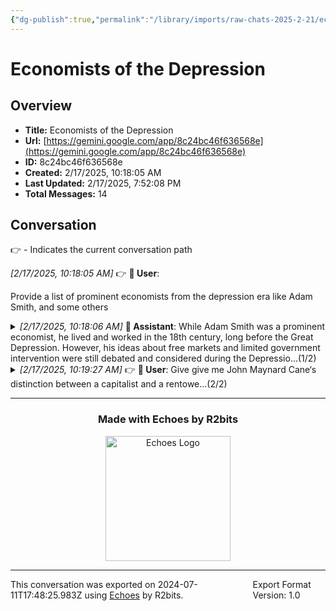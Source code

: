 ```yaml
---
{"dg-publish":true,"permalink":"/library/imports/raw-chats-2025-2-21/economists-of-the-depression-2/"}
---
```


# Economists of the Depression

## Overview
- **Title:** Economists of the Depression 
- **Url:** [https://gemini.google.com/app/8c24bc46f636568e](https://gemini.google.com/app/8c24bc46f636568e)
- **ID:** 8c24bc46f636568e
- **Created:** 2/17/2025, 10:18:05 AM
- **Last Updated:** 2/17/2025, 7:52:08 PM
- **Total Messages:** 14

## Conversation
👉 - Indicates the current conversation path

<i>[2/17/2025, 10:18:05 AM]</i> 👉 <b>👤 User</b>: 

Provide a list of prominent economists from the depression era like Adam Smith, and some others
<br>

<details style="margin-left: 0px">
<summary><i>[2/17/2025, 10:18:06 AM]</i> <b>🤖 Assistant</b>: While Adam Smith was a prominent economist, he lived and worked in the 18th century, long before the Great Depression. However, his ideas about free markets and limited government intervention were still debated and considered during the Depressio...(1/2)</summary>

---

<i>[2/17/2025, 10:18:06 AM]</i> <b>🤖 Assistant</b>: 

While Adam Smith was a prominent economist, he lived and worked in the 18th century, long before the Great Depression. However, his ideas about free markets and limited government intervention were still debated and considered during the Depression era.

Here are some of the most influential economists who were active during the Great Depression (roughly 1929-1939):

*   **John Maynard Keynes (1883-1946):** Arguably the most influential economist of the 20th century, Keynes revolutionized economic thought with his ideas on government intervention. He argued that during economic downturns, governments should increase spending and cut taxes to stimulate demand and boost employment. His theories became the foundation for macroeconomic policy in many countries.
*   **Milton Friedman (1912-2006):** A leading figure in the Chicago school of economics, Friedman was a strong advocate of free markets and limited government intervention. He argued that the Great Depression was caused by monetary policy failures and that government intervention often worsened economic problems. His ideas had a major impact on economic policy in the late 20th century.
*   **Friedrich Hayek (1899-1992):** An Austrian economist, Hayek was a critic of Keynesian economics and a strong defender of free markets. He argued that government intervention in the economy leads to unintended consequences and can undermine individual liberty. His work had a significant influence on the resurgence of free-market ideas in the late 20th century.
*   **Irving Fisher (1867-1947):** An American economist, Fisher made significant contributions to various fields, including monetary theory, index numbers, and econometrics. He developed the quantity theory of money and argued that changes in the money supply could have a major impact on economic activity.
*   **Joseph Schumpeter (1883-1950):** An Austrian economist, Schumpeter is known for his work on business cycles and economic development. He argued that innovation and entrepreneurship are the driving forces of economic growth and that recessions are a natural part of the process of "creative destruction."

These are just a few of the many prominent economists who were active during the Great Depression. Their ideas and debates continue to shape economic thought and policy today.
<br>

---

</details>

<details style="margin-left: 0px">
<summary><i>[2/17/2025, 10:19:27 AM]</i> 👉 <b>👤 User</b>: Give give me John Maynard Cane‘s distinction between a capitalist and a rentowe...(2/2)</summary>

---

<i>[2/17/2025, 10:19:27 AM]</i> 👉 <b>👤 User</b>: Give give me John Maynard Cane‘s distinction between a capitalist and a rentowe<br>

<details style="margin-left: 23px">
<summary><i>[2/17/2025, 10:19:28 AM]</i> <b>🤖 Assistant</b>: John Maynard Keynes distinguished between a capitalist and a rentier in his influential work, "The General Theory of Employment, Interest and Money." Here's a breakdown of the key differences:...(1/2)</summary>

---

<i>[2/17/2025, 10:19:28 AM]</i> <b>🤖 Assistant</b>: 

John Maynard Keynes distinguished between a capitalist and a rentier in his influential work, "The General Theory of Employment, Interest and Money." Here's a breakdown of the key differences:

**Capitalist:**

*   **Active role in production:** Capitalists are involved in the active process of production. They invest capital, take risks, organize businesses, and employ labor to create goods and services.
*   **Driven by profit and growth:** Capitalists are motivated by the pursuit of profit and the expansion of their businesses. They seek to increase efficiency, innovate, and expand their market share.
*   **Essential for economic dynamism:** Capitalists play a crucial role in driving economic growth and creating employment opportunities. Their entrepreneurial activities lead to innovation, investment, and increased productivity.

**Rentier:**

*   **Passive income from ownership:** Rentiers derive their income from the ownership of assets, such as land, capital, or financial instruments, without actively participating in production.
*   **Income based on scarcity:** Rentiers earn income due to the scarcity of the assets they own. For example, landowners receive rent because land is limited, and owners of capital receive interest because capital is scarce.
*   **Potentially unproductive:** Keynes argued that rentiers can become unproductive when their income is derived solely from ownership and not from any contribution to production. He believed that excessive reliance on rentier income could stifle economic growth.

**Keynes's View:**

Keynes was concerned about the potential for rentiers to accumulate excessive wealth and power, leading to economic stagnation and social inequality. He advocated for policies that would reduce the relative importance of rentier income, such as low interest rates and progressive taxation. He famously called for the "euthanasia of the rentier," suggesting that their role in the economy should be gradually diminished.

**Analogy:**

Imagine a farmer who actively cultivates land, invests in new equipment, and employs workers to grow crops. This is analogous to a capitalist. Now, imagine someone who owns a piece of land and simply collects rent from the farmer without contributing to the farming process. This is similar to a rentier.

**Relevance Today:**

Keynes's distinction between capitalists and rentiers remains relevant today, particularly in discussions about income inequality and the role of finance in the economy. Some argue that the increasing concentration of wealth in the hands of a few has led to a rise in rentier capitalism, where a small elite benefits disproportionately from ownership and speculation rather than productive investment.
<br>

---

</details>

<details style="margin-left: 23px">
<summary><i>[2/17/2025, 10:28:35 AM]</i> 👉 <b>👤 User</b>: Rentier...(2/2)</summary>

---

<i>[2/17/2025, 10:28:35 AM]</i> 👉 <b>👤 User</b>: Rentier<br>

<details style="margin-left: 46px">
<summary><i>[2/17/2025, 10:28:36 AM]</i> <b>🤖 Assistant</b>: You're right to focus on the "rentier" aspect! It's a key part of Keynes's thinking and still relevant today. Here's a deeper dive into the concept of a rentier:...(1/2)</summary>

---

<i>[2/17/2025, 10:28:36 AM]</i> <b>🤖 Assistant</b>: 

You're right to focus on the "rentier" aspect! It's a key part of Keynes's thinking and still relevant today. Here's a deeper dive into the concept of a rentier:

**Rentier: Earning Without Toiling**

At its core, a rentier is someone who derives income from owning assets, rather than from their labor or active involvement in producing goods or services. Think of it like this:

*   **The Landowner:** Someone who owns land and collects rent from farmers who cultivate it. The landowner doesn't necessarily farm the land themselves, but they profit from its scarcity and value.
*   **The Investor:** Someone who owns stocks or bonds and receives dividends or interest payments. They may not be involved in the day-to-day operations of the companies they invest in, but they earn income from their ownership.

**Key Characteristics of a Rentier:**

*   **Passive Income:** Rentiers primarily earn income without actively working for it. Their income flows from the ownership of assets.
*   **Dependence on Scarcity:** Rentier income often relies on the scarcity of the asset. Land is valuable because it's limited, and capital earns interest because it's in demand.
*   **Potential for Unproductivity:** Keynes argued that rentiers can become unproductive if their income is solely based on ownership and not on contributing to the economy.

**Why Keynes Was Concerned:**

Keynes worried that an over-reliance on rentier income could lead to several problems:

*   **Economic Stagnation:** If too much wealth is concentrated in the hands of rentiers, it can stifle economic growth. Rentiers may be less inclined to invest in productive activities compared to capitalists who are driven by profit and expansion.
*   **Income Inequality:** Rentier capitalism can exacerbate income inequality, as a small elite accumulates wealth through ownership while others rely on wages.
*   **Social Instability:** High levels of inequality and economic stagnation can lead to social unrest and instability.

**The "Euthanasia of the Rentier"**

Keynes famously called for the "euthanasia of the rentier." He didn't mean literally eliminating rentiers, but rather reducing their economic and social importance. He believed this could be achieved through policies like:

*   **Low Interest Rates:** Low interest rates would reduce the income that rentiers earn from their capital.
*   **Progressive Taxation:** Progressive taxes would redistribute wealth and reduce the concentration of income in the hands of rentiers.

**Rentiers in the Modern Economy:**

The concept of rentiers remains relevant today. Some argue that the rise of finance and the increasing concentration of wealth have led to a resurgence of rentier capitalism. This is evident in:

*   **Financial Speculation:** Some financial activities, like high-frequency trading, are seen as primarily benefiting rentiers who profit from market fluctuations rather than contributing to productive investment.
*   **Intellectual Property:** Owners of patents and copyrights can earn significant income without actively producing goods or services, resembling rentiers in the realm of intellectual property.

**In Summary:**

The rentier is a figure who earns income from ownership rather than labor, potentially leading to economic stagnation and inequality. Keynes's concerns about the role of rentiers in the economy continue to be debated and analyzed in contemporary discussions about economic policy and social justice.
<br>

---

</details>

<details style="margin-left: 46px">
<summary><i>[2/17/2025, 10:31:17 AM]</i> 👉 <b>👤 User</b>: If in this discussion, you see the word, renter renter Renner or something similar. I’m actually saying the word rentier...(2/2)</summary>

---

<i>[2/17/2025, 10:31:17 AM]</i> 👉 <b>👤 User</b>: If in this discussion, you see the word, renter renter Renner or something similar. I’m actually saying the word rentier<br>

<details style="margin-left: 69px">
<summary><i>[2/17/2025, 10:31:18 AM]</i> <b>🤖 Assistant</b>: Understood. I will assume that any variations of "renter," "renner," or similar spellings in our conversation are intended to mean "rentier," and I will respond accordingly. Thanks for the clarification!...(1/2)</summary>

---

<i>[2/17/2025, 10:31:18 AM]</i> <b>🤖 Assistant</b>: 

Understood. I will assume that any variations of "renter," "renner," or similar spellings in our conversation are intended to mean "rentier," and I will respond accordingly. Thanks for the clarification!
<br>

---

</details>

<details style="margin-left: 69px">
<summary><i>[2/17/2025, 10:31:44 AM]</i> 👉 <b>👤 User</b>: AutoCorrect is really annoying because no matter what I say or how clearly I say it it gives me some auto corrected. Incorrect word for renter....(2/2)</summary>

---

<i>[2/17/2025, 10:31:44 AM]</i> 👉 <b>👤 User</b>: AutoCorrect is really annoying because no matter what I say or how clearly I say it it gives me some auto corrected. Incorrect word for renter.<br>

<details style="margin-left: 92px">
<summary><i>[2/17/2025, 10:31:45 AM]</i> <b>🤖 Assistant</b>: I understand your frustration. Autocorrect can be a real nuisance, especially when it changes a word like "rentier" to something completely different and irrelevant. It's particularly problematic with less common words....(1/2)</summary>

---

<i>[2/17/2025, 10:31:45 AM]</i> <b>🤖 Assistant</b>: 

I understand your frustration. Autocorrect can be a real nuisance, especially when it changes a word like "rentier" to something completely different and irrelevant. It's particularly problematic with less common words.

Here are a few tips that might help you manage autocorrect:

*   **Train Your Device:** Most devices allow you to add words to their dictionary. If you consistently use "rentier," adding it to your dictionary should prevent autocorrect from changing it. Look in your keyboard settings or language settings for dictionary or user dictionary options.
*   **Be Mindful of Typos:** Sometimes, autocorrect kicks in because you've actually made a typo. Double-check your spelling of "rentier" to make sure you haven't accidentally typed "renter" or something similar. A slight mis-keying can trigger the wrong correction.
*   **Use Text Expansion/Shortcuts (If Available):** Some devices allow you to create text expansions or shortcuts. You could set up a shortcut, like "rntr," that automatically expands to "rentier" when you type it. This can save you time and frustration.
*   **Disable Autocorrect (Temporarily or Partially):** If autocorrect is consistently causing more problems than it solves, you could consider disabling it entirely. This might mean you have to be more careful with your typing, but it will prevent unwanted changes. Alternatively, some systems let you choose how aggressive the autocorrect is. You might be able to set it to a less intrusive mode.
*   **Use a Different Keyboard App:** On mobile devices, you might consider trying a different keyboard app. Some keyboard apps have more accurate autocorrect or offer more customization options.
*   **Context Clues for Me:** While I'll do my best to interpret "renter" as "rentier" based on context, providing additional context can be helpful. For example, if you say something like, "The *renter* class, as discussed by Keynes..." it makes it very clear what you intend.

It's a common problem, and unfortunately, there's no perfect solution. These tips should help you minimize the annoyance and get your intended meaning across.
<br>

---

</details>

<details style="margin-left: 92px">
<summary><i>[2/17/2025, 7:50:44 PM]</i> 👉 <b>👤 User</b>: provide a list of John Maynard Keynes books or published papers...(2/2)</summary>

---

<i>[2/17/2025, 7:50:44 PM]</i> 👉 <b>👤 User</b>: provide a list of John Maynard Keynes books or published papers<br>

<details style="margin-left: 115px">
<summary><i>[2/17/2025, 7:50:45 PM]</i> <b>🤖 Assistant</b>: You got it! John Maynard Keynes was a prolific writer, and his works have had a profound impact on economics. Here's a list of some of his most important books and published papers:...(1/2)</summary>

---

<i>[2/17/2025, 7:50:45 PM]</i> <b>🤖 Assistant</b>: 

You got it! John Maynard Keynes was a prolific writer, and his works have had a profound impact on economics. Here's a list of some of his most important books and published papers:

**Books:**

*   **Indian Currency and Finance (1913):** This was Keynes's first major work, based on his experiences working for the India Office. It examines the monetary system of India and proposes reforms.
*   **The Economic Consequences of the Peace (1919):** This book, written after World War I, criticized the Treaty of Versailles and its harsh reparations imposed on Germany. Keynes argued that these reparations would lead to economic instability and further conflict.
*   **A Treatise on Probability (1921):** This work delves into the philosophical foundations of probability and its application to economic decision-making.
*   **A Tract on Monetary Reform (1923):** In this book, Keynes discusses the role of money in the economy and advocates for active monetary policy to stabilize prices and employment.
*   **A Treatise on Money (1930):** This two-volume work provides a comprehensive analysis of monetary theory and the causes of economic fluctuations.
*   **Essays in Persuasion (1931):** This collection of essays covers a wide range of economic and political topics, showcasing Keynes's ability to communicate complex ideas in an accessible way.
*   **The General Theory of Employment, Interest and Money (1936):** This is Keynes's magnum opus and his most influential work. It revolutionized economic thought by arguing that governments should actively intervene in the economy to manage aggregate demand and prevent recessions.
*   **How to Pay for the War (1940):** This book, written during World War II, outlines Keynes's proposals for financing the war effort and managing the economy during wartime.

**Published Papers:**

Keynes also wrote numerous articles and papers throughout his career. Some notable ones include:

*   **"The Pure Theory of Money" (1930):** This paper, which later formed part of "A Treatise on Money," outlines Keynes's theory of money demand and supply.
*   **"The Consequences to the Currency of a Suspension of Cash Payments" (1925):** This paper analyzes the effects of suspending the gold standard on a country's currency.
*   **"The Means to Prosperity" (1933):** This pamphlet, written during the Great Depression, outlines Keynes's proposals for stimulating economic recovery.

This list is not exhaustive, but it includes many of Keynes's most important and influential works. His writings continue to be studied and debated by economists today, and they remain relevant for understanding the challenges of economic management in the 21st century.
<br>

---

</details>

<details style="margin-left: 115px">
<summary><i>[2/17/2025, 7:52:07 PM]</i> 👉 <b>👤 User</b>: are these books all in the public domain? Can you provide links to the PDFs?...(2/2)</summary>

---

<i>[2/17/2025, 7:52:07 PM]</i> 👉 <b>👤 User</b>: are these books all in the public domain? Can you provide links to the PDFs?<br>
<i>[2/17/2025, 7:52:08 PM]</i> 👉 <b>🤖 Assistant</b>: 

Whether a book is in the public domain depends on several factors, including the author's death date and the copyright laws of the country where it was published. Copyright laws can be complex and vary. Generally, works published before 1928 are in the public domain in the United States. However, copyright status can be different in other countries.

Here's a breakdown of the copyright status of Keynes's major works and where you might find PDF versions:

  * **Generally in the Public Domain (in the US, at least):** Many of Keynes's earlier works, due to their publication date, are now in the public domain in the United States. This means they are freely available to copy, distribute, and adapt.
  * **Likely Still Under Copyright (in many jurisdictions):** Some of his later works, especially those published after 1928, are very likely still under copyright. This means you would need to obtain permission from the copyright holder to legally copy or distribute them.

**Where to Find PDFs (Keeping Copyright in Mind):**

  * **Project Gutenberg:** Project Gutenberg ([www.gutenberg.org](https://www.google.com/url?sa=E&source=gmail&q=www.gutenberg.org)) is a great source for public domain books. You'll likely find some of Keynes's earlier works there. Always double-check the copyright information on Project Gutenberg to make sure a work is truly in the public domain.
  * **Internet Archive (archive.org):** The Internet Archive ([archive.org](https://www.google.com/url?sa=E&source=gmail&q=archive.org)) is another excellent resource for public domain texts and digitized books. They often have a wider selection than Project Gutenberg. Again, confirm copyright status.
  * **Other Online Repositories:** There are various other websites and online repositories that may offer public domain books. Be cautious and always check the copyright information before downloading or sharing anything.
  * **University Presses and Publishers:** For works still under copyright, you'll need to purchase them from a reputable publisher or obtain them through a library. University presses often publish scholarly editions of classic works.

**Important Copyright Note:** I cannot directly provide links to PDFs of works that are still under copyright. Distributing copyrighted material without permission is illegal. Always respect copyright laws.

**In summary:** While some of Keynes's earlier works are definitely in the public domain and widely available, others are likely still protected by copyright. It's essential to verify the copyright status before downloading or sharing any PDFs. Project Gutenberg and the Internet Archive are good starting points for public domain works. For copyrighted works, you'll need to purchase them or access them through a library.
<br>

---

</details>

---

</details>

---

</details>

---

</details>

---

</details>

---

</details>

---

<div align="center">

### Made with Echoes by R2bits

<a href="https://echoes.r2bits.com">
  <img src="https://images.squarespace-cdn.com/content/v1/6493af4741c13939d335f0b8/18b27467-2da2-43b7-8d44-234bccf4f462/MINI_ECHOES_LOGO_NORMAL_WHITE_TEXT_SMALL-05-14+%281%29.png?format=300w" alt="Echoes Logo" width="200"/>
</a>

</div>

---

<div style="display: flex; justify-content: space-between;">
  <span>This conversation was exported on 2024-07-11T17:48:25.983Z using <a href="https://echoes.r2bits.com">Echoes</a> by R2bits.</span>
  <span>Export Format Version: 1.0</span>
</div>
